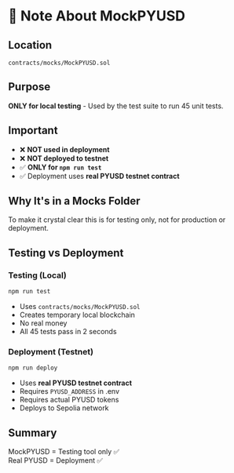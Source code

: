 # 📝 Note About MockPYUSD

## Location
`contracts/mocks/MockPYUSD.sol`

## Purpose
**ONLY for local testing** - Used by the test suite to run 45 unit tests.

## Important
- ❌ **NOT used in deployment**
- ❌ **NOT deployed to testnet**
- ✅ **ONLY for `npm run test`**
- ✅ Deployment uses **real PYUSD testnet contract**

## Why It's in a Mocks Folder
To make it crystal clear this is for testing only, not for production or deployment.

## Testing vs Deployment

### Testing (Local)
```bash
npm run test
```
- Uses `contracts/mocks/MockPYUSD.sol`
- Creates temporary local blockchain
- No real money
- All 45 tests pass in 2 seconds

### Deployment (Testnet)
```bash
npm run deploy
```
- Uses **real PYUSD testnet contract**
- Requires `PYUSD_ADDRESS` in .env
- Requires actual PYUSD tokens
- Deploys to Sepolia network

## Summary
MockPYUSD = Testing tool only ✅  
Real PYUSD = Deployment ✅
